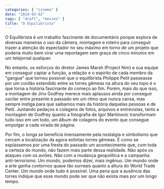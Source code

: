 ```yaml
---
categories: [ "cinema" ]
date: "2014-03-02"
tags: [ "draft", "movies" ]
title: "O Equilibrista"
---
```

O Equilibrista é um trabalho fascinante de documentário porque explora
de diversas maneiras o uso da câmera, montagem e roteiro para conseguir
trazer a atenção do espectador no seu máximo em torno de um projeto
que poderia muito bem virar uma reportagem sem graça de cinco minutos
em um telejornal qualquer.

No entanto, os esforços do diretor James Marsh (Project Nim) e sua
equipe em conseguir captar a função, a relação e o espírito de cada
membro da "gangue" que tornou possível que o equilibrista Philippe Petit
passeasse por um cordão estendido entre as torres gêmeas na altura do
seu topo é o que torna a história fascinante do começo ao fim. Porém,
mais do que isso, a montagem de Jinx Godfrey merece mais aplausos ainda
por conseguir oscilar entre presente e passado em um ritmo que nunca
cansa, mas sempre instiga para que saibamos mais da história daquelas
pessoas e de Petit. Juntando pedaços e colagens de fotos, arquivos e
entrevistas, tanto a montagem de Godfrey quanto a fotografia de Igor
Martinovic transformam tudo isso em um todo, um álbum de colagens do
evento que consegue empolgar a cada virada de página.

Por fim, o longa se beneficia imensamente pela nostalgia e simbolismo
que cercam a localização da agora extintas torres gêmeas. É como se
espiássemos por uma fresta do passado um acontecimento que, com toda a
certeza do mundo, não fazem mais parte dessa realidade. Não após os
ataques com os aviões. Não com a mudança geopolítica e a campanha
anti-terrorismo. Um mundo, podemos dizer, mais ingênuo. Um mundo onde a
arte ganha contornos quase tão surreais quanto a altura do World Trade
Center. Um mundo onde tudo é possível. Uma pena que a ausência das
torres indique que esse mundo pode ser que não exista mais por um longo
tempo.
